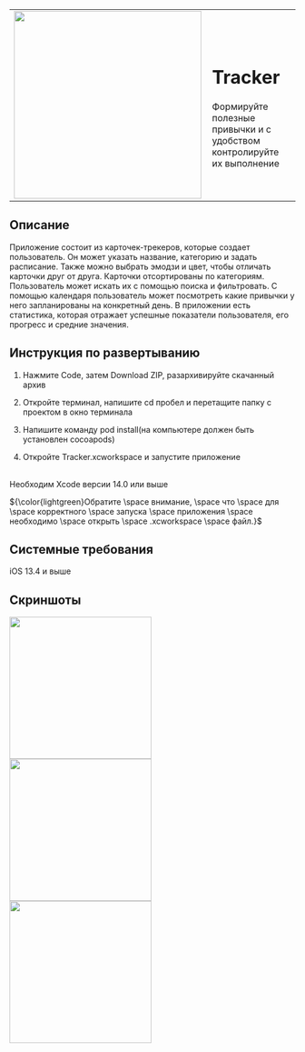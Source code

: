 
|     |      |
| --- | :--- |
| <img width="330" align="left" src="https://github.com/user-attachments/assets/8ccc7af4-fdee-4aa2-a390-0d37870ce4e7" /> | <h1>Tracker</h1>Формируйте полезные привычки и с удобством контролируйте их выполнение |

## Описание

Приложение состоит из карточек-трекеров, которые создает пользователь. Он может указать название, категорию и задать расписание. 
Также можно выбрать эмодзи и цвет, чтобы отличать карточки друг от друга. Карточки отсортированы по категориям. Пользователь может искать их с помощью поиска и фильтровать. С помощью календаря пользователь может посмотреть какие привычки у него запланированы на конкретный день. В приложении есть статистика, которая отражает успешные показатели пользователя, его прогресс и средние значения.

## Инструкция по развертыванию

1. Нажмите Code, затем Download ZIP, 
разархивируйте скачанный архив

2. Откройте терминал, напишите cd пробел и перетащите папку с проектом в окно терминала<br>

3. Напишите команду pod install(на компьютере должен быть установлен cocoapods)

4. Откройте Tracker.xcworkspace и запустите приложение

<br>
Необходим Xcode версии 14.0 или выше


${\color{lightgreen}Обратите \space внимание, \space что \space для \space корректного \space запуска \space приложения \space необходимо \space открыть \space .xcworkspace \space файл.}$


## Системные требования

iOS 13.4 и выше

## Скриншоты

<img width="250" align="left" src="https://github.com/user-attachments/assets/fc2bd4f1-70e2-4100-b077-e3d4e5a6438c" />
<img width="250" align="left" src="https://github.com/user-attachments/assets/0cac00f3-a7c1-45bf-83ba-eb0717deaa7e" />
<img width="250" align="left" src="https://github.com/user-attachments/assets/5322d834-8ecf-4bd0-9a4d-5b7937e5f9a9" />
